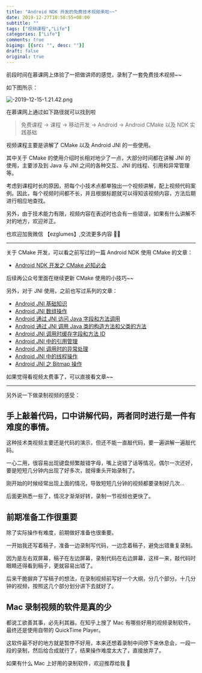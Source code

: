 ```yaml
---
title: "Android NDK 开发的免费技术视频来啦~~"
date: 2019-12-27T10:58:55+08:00
subtitle: ""
tags: ["视频课程","Life"]
categories: ["Life"]
comments: true
bigimg: [{src: "", desc: ""}]
draft: false
original: true
---
```


前段时间在慕课网上体验了一把做讲师的感觉，录制了一套免费技术视频~~

如下图所示：

![-2019-12-15-1.21.42.png](https://user-gold-cdn.xitu.io/2019/12/16/16f0e99bdd949f33?w=1640&h=466&f=png&s=250378)

在慕课网上通过如下路径就可以找到啦

> 免费课程 -> 课程 -> 移动开发 -> Android -> Android CMake 以及 NDK 实践基础

<!--more-->

视频课程主要是讲解了 CMake 以及 Android JNI 的一些使用。

其中关于 CMake 的使用介绍时长相对地少了一点，大部分时间都在讲解 JNI 的使用，主要涉及到 Java 与 JNI 之间的各种交互、JNI 的线程、引用和异常管理等。

考虑到课程时长的原因，把每个小技术点都单独出一个视频讲解，配上视频代码案例。因此，每个视频时间都不长，并且根据标题就可以得知该视频内容，方法后期进行相应地查找。

另外，由于技术能力有限，视频内容在表述时也会有一些错误，如果有什么讲解不对的地方，欢迎斧正。

也欢迎加我微信 【ezglumes】,交流更多内容 🤔🤔

---


关于 CMake 开发，可以看之前写过的一篇 Android NDK 使用 CMake 的文章：

* [Android NDK 开发之 CMake 必知必会](https://mp.weixin.qq.com/s/7pBjoVGDl_zGDwWWBOhkmg)

后续再公众号里面在继续更新 CMake 使用的小技巧~~


另外，对于 JNI 使用，之前也写过系列的文章：


* [Android JNI 基础知识](https://mp.weixin.qq.com/s/wvTNOJ-mlTPDTzBRKLR8ZA)
* [Android JNI 数组操作](https://mp.weixin.qq.com/s/oNWeFF5RHqklWt4YHLqxHg)
* [Android 通过 JNI 访问 Java 字段和方法调用](https://mp.weixin.qq.com/s/bwTXABjcrIpOLi0c8OeeJQ)
* [Android 通过 JNI 调用 Java 类的构造方法和父类的方法](https://mp.weixin.qq.com/s/ID-ahX1-e2VF-O71zLDHlg)
* [Android  JNI 调用时缓存字段和方法 ID](https://mp.weixin.qq.com/s/WHLuna4E1MM9Ji4iCxoE6Q)
* [Android JNI 中的引用管理](https://mp.weixin.qq.com/s/jHXL39CcJPzSBm2m5Xas1w)
* [Android JNI 调用时的异常处理](https://mp.weixin.qq.com/s/19raZA7iEqtTnY7Ttt-3xw)
* [Android JNI 中的线程操作](https://mp.weixin.qq.com/s/jZtGoBqZbXz9usUV24HPHQ)
* [Android JNI 之 Bitmap 操作](https://mp.weixin.qq.com/s/GrilOHFT-Oq7KfzjkOjUjQ)


如果觉得看视频太费事了，可以直接看文章~~



---


另外说一下做录制视频的感受：

## 手上敲着代码，口中讲解代码，两者同时进行是一件有难度的事情。

这种技术类视频主要还是代码的演示，但还不能一直敲代码，要一遍讲解一遍敲代码。

一心二用，很容易出现键盘频繁敲错字母，嘴上说错了话等情况，偶尔一次还好，要是短短几分钟内出现了好多次，就得重头开始录制了。

刚开始的时候经常出现上面的情况，导致短短几分钟的视频都要录制好几次...

后面更熟悉一些了，情况才渐渐好转，录制一节视频也更快了。

## 前期准备工作很重要

除了实际操作有难度，前期做好准备也很重要。

一开始我还写着稿子，准备一边录制写代码，一边念着稿子，避免出错重复录制。

因为是左右双屏幕，稿子在左边屏幕，录制代码在右边屏幕，这样一来，敲代码时眼睛还得看到稿子，更就容易出错了。

后来干脆摒弃了写稿子的想法，在录制视频前写好一个大纲，分几个部分。十几分钟的视频，按照这几个部分划分讲下去就好了。

## Mac 录制视频的软件是真的少

都说工欲善其事，必先利其器。在知乎上搜了 Mac 有哪些好用的视频录制软件，最终还是使用自带的 QuickTime Player。

这软件最不好的地方就是暂停不好用，本来还想着录制中间停下来休息会，一段一段的录制，然后给合成就行了，结果操作难度太大了，直接放弃了。

如果有什么 Mac 上好用的录制软件，欢迎推荐给我 🙏

